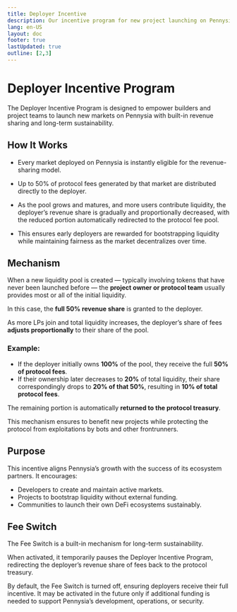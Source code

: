```yaml
---
title: Deployer Incentive
description: Our incentive program for new project launching on Pennysia.
lang: en-US
layout: doc
footer: true
lastUpdated: true
outline: [2,3]
---
```


# Deployer Incentive Program

The Deployer Incentive Program is designed to empower builders and project teams to launch new markets on Pennysia with built-in revenue sharing and long-term sustainability.

## How It Works

- Every market deployed on Pennysia is instantly eligible for the revenue-sharing model.

- Up to 50% of protocol fees generated by that market are distributed directly to the deployer.

- As the pool grows and matures, and more users contribute liquidity, the deployer’s revenue share is gradually and proportionally decreased, with the reduced portion automatically redirected to the protocol fee pool.

- This ensures early deployers are rewarded for bootstrapping liquidity while maintaining fairness as the market decentralizes over time.

## Mechanism 

When a new liquidity pool is created — typically involving tokens that have never been launched before — the **project owner or protocol team** usually provides most or all of the initial liquidity.

In this case, the **full 50% revenue share** is granted to the deployer.

As more LPs join and total liquidity increases, the deployer’s share of fees **adjusts proportionally** to their share of the pool.

### Example:

- If the deployer initially owns **100%** of the pool, they receive the full **50% of protocol fees**.
- If their ownership later decreases to **20%** of total liquidity, their share correspondingly drops to **20% of that 50%**, resulting in **10% of total protocol fees**.

The remaining portion is automatically **returned to the protocol treasury**.

This mechanism ensures to benefit new projects while protecting the protocol from exploitations by bots and other frontrunners.

## Purpose

This incentive aligns Pennysia’s growth with the success of its ecosystem partners. It encourages:

- Developers to create and maintain active markets.
- Projects to bootstrap liquidity without external funding.
- Communities to launch their own DeFi ecosystems sustainably.


## Fee Switch

The Fee Switch is a built-in mechanism for long-term sustainability.

When activated, it temporarily pauses the Deployer Incentive Program, redirecting the deployer’s revenue share of fees back to the protocol treasury.

By default, the Fee Switch is turned off, ensuring deployers receive their full incentive. It may be activated in the future only if additional funding is needed to support Pennysia’s development, operations, or security.
